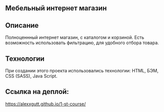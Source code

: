 ## Мебельный интернет магазин
## Описание
Полноценнный интернет магазин, с каталогом и корзиной. Есть возможность использовать фильтрацию, для удобного отбора товара.
## Технологии
При создании этого проекта использовались технологии: HTML, БЭМ, CSS (SASS), Java Script.
## Ссылка на деплой:
https://alexxgutt.github.io/1-st-course/

